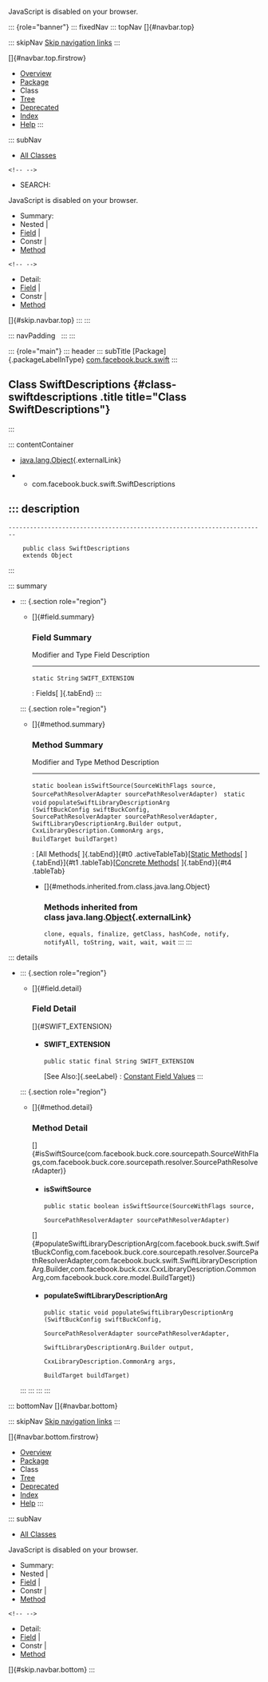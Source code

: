 <div>

JavaScript is disabled on your browser.

</div>

::: {role="banner"}
::: fixedNav
::: topNav
[]{#navbar.top}

::: skipNav
[Skip navigation links](#skip.navbar.top "Skip navigation links")
:::

[]{#navbar.top.firstrow}

-   [Overview](../../../../index.html)
-   [Package](package-summary.html)
-   Class
-   [Tree](package-tree.html)
-   [Deprecated](../../../../deprecated-list.html)
-   [Index](../../../../index-all.html)
-   [Help](../../../../help-doc.html)
:::

::: subNav
-   [All Classes](../../../../allclasses.html)

```{=html}
<!-- -->
```
-   SEARCH:

<div>

<div>

JavaScript is disabled on your browser.

</div>

</div>

<div>

-   Summary: 
-   Nested \| 
-   [Field](#field.summary) \| 
-   Constr \| 
-   [Method](#method.summary)

```{=html}
<!-- -->
```
-   Detail: 
-   [Field](#field.detail) \| 
-   Constr \| 
-   [Method](#method.detail)

</div>

[]{#skip.navbar.top}
:::
:::

::: navPadding
 
:::
:::

::: {role="main"}
::: header
::: subTitle
[Package]{.packageLabelInType} [com.facebook.buck.swift](package-summary.html)
:::

## Class SwiftDescriptions {#class-swiftdescriptions .title title="Class SwiftDescriptions"}
:::

::: contentContainer
-   [java.lang.Object](http://docs.oracle.com/javase/7/docs/api/java/lang/Object.html?is-external=true "class or interface in java.lang"){.externalLink}

-   -   com.facebook.buck.swift.SwiftDescriptions

::: description
-   

    ------------------------------------------------------------------------

        public class SwiftDescriptions
        extends Object
:::

::: summary
-   ::: {.section role="region"}
    -   []{#field.summary}

        ### Field Summary

          Modifier and Type   Field               Description
          ------------------- ------------------- -------------
          `static String`     `SWIFT_EXTENSION`    

          : Fields[ ]{.tabEnd}
    :::

    ::: {.section role="region"}
    -   []{#method.summary}

        ### Method Summary

          Modifier and Type   Method                                                                                                                                                                                                                                                                                                                                                                         Description
          ------------------- ------------------------------------------------------------------------------------------------------------------------------------------------------------------------------------------------------------------------------------------------------------------------------------------------------------------------------------------------------------------------------ -------------
          `static boolean`    `isSwiftSource​(SourceWithFlags source,              SourcePathResolverAdapter sourcePathResolverAdapter)`                                                                                                                                                                                                                                                                       
          `static void`       `populateSwiftLibraryDescriptionArg​(SwiftBuckConfig swiftBuckConfig,                                   SourcePathResolverAdapter sourcePathResolverAdapter,                                   SwiftLibraryDescriptionArg.Builder output,                                   CxxLibraryDescription.CommonArg args,                                   BuildTarget buildTarget)`    

          : [All Methods[ ]{.tabEnd}]{#t0 .activeTableTab}[[Static
          Methods](javascript:show(1);)[ ]{.tabEnd}]{#t1
          .tableTab}[[Concrete
          Methods](javascript:show(8);)[ ]{.tabEnd}]{#t4 .tableTab}

        -   []{#methods.inherited.from.class.java.lang.Object}

            ### Methods inherited from class java.lang.[Object](http://docs.oracle.com/javase/7/docs/api/java/lang/Object.html?is-external=true "class or interface in java.lang"){.externalLink}

            `clone, equals, finalize, getClass, hashCode, notify, notifyAll, toString, wait, wait, wait`
    :::
:::

::: details
-   ::: {.section role="region"}
    -   []{#field.detail}

        ### Field Detail

        []{#SWIFT_EXTENSION}

        -   #### SWIFT_EXTENSION

                public static final String SWIFT_EXTENSION

            [See Also:]{.seeLabel}
            :   [Constant Field
                Values](../../../../constant-values.html#com.facebook.buck.swift.SwiftDescriptions.SWIFT_EXTENSION)
    :::

    ::: {.section role="region"}
    -   []{#method.detail}

        ### Method Detail

        []{#isSwiftSource(com.facebook.buck.core.sourcepath.SourceWithFlags,com.facebook.buck.core.sourcepath.resolver.SourcePathResolverAdapter)}

        -   #### isSwiftSource

            ``` methodSignature
            public static boolean isSwiftSource​(SourceWithFlags source,
                                                SourcePathResolverAdapter sourcePathResolverAdapter)
            ```

        []{#populateSwiftLibraryDescriptionArg(com.facebook.buck.swift.SwiftBuckConfig,com.facebook.buck.core.sourcepath.resolver.SourcePathResolverAdapter,com.facebook.buck.swift.SwiftLibraryDescriptionArg.Builder,com.facebook.buck.cxx.CxxLibraryDescription.CommonArg,com.facebook.buck.core.model.BuildTarget)}

        -   #### populateSwiftLibraryDescriptionArg

            ``` methodSignature
            public static void populateSwiftLibraryDescriptionArg​(SwiftBuckConfig swiftBuckConfig,
                                                                  SourcePathResolverAdapter sourcePathResolverAdapter,
                                                                  SwiftLibraryDescriptionArg.Builder output,
                                                                  CxxLibraryDescription.CommonArg args,
                                                                  BuildTarget buildTarget)
            ```
    :::
:::
:::
:::

::: bottomNav
[]{#navbar.bottom}

::: skipNav
[Skip navigation links](#skip.navbar.bottom "Skip navigation links")
:::

[]{#navbar.bottom.firstrow}

-   [Overview](../../../../index.html)
-   [Package](package-summary.html)
-   Class
-   [Tree](package-tree.html)
-   [Deprecated](../../../../deprecated-list.html)
-   [Index](../../../../index-all.html)
-   [Help](../../../../help-doc.html)
:::

::: subNav
-   [All Classes](../../../../allclasses.html)

<div>

<div>

JavaScript is disabled on your browser.

</div>

</div>

<div>

-   Summary: 
-   Nested \| 
-   [Field](#field.summary) \| 
-   Constr \| 
-   [Method](#method.summary)

```{=html}
<!-- -->
```
-   Detail: 
-   [Field](#field.detail) \| 
-   Constr \| 
-   [Method](#method.detail)

</div>

[]{#skip.navbar.bottom}
:::
